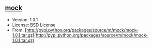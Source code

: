 [mock](http://www.voidspace.org.uk/python/mock/)
--------

* Version: 1.0.1
* License: BSD License
* From: [http://pypi.python.org/packages/source/m/mock/mock-1.0.1.tar.gz](http://pypi.python.org/packages/source/m/mock/mock-1.0.1.tar.gz)
